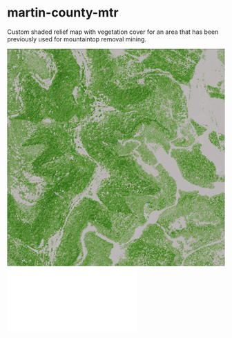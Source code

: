 # martin-county-mtr
Custom shaded relief map with vegetation cover for an area that has been previously used for mountaintop removal mining. 

![Former mining site in Martin County, KY](ndviBlender.png)
![Link to geospatial PDF](MiningSite-geo.pdf)
